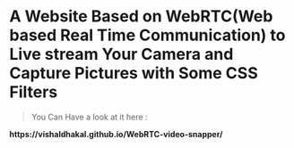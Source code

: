 # A Website Based on WebRTC(Web based Real Time Communication) to Live stream Your Camera and Capture Pictures with Some CSS Filters

>You Can Have a look at it here :

<b>
https://vishaldhakal.github.io/WebRTC-video-snapper/
</b>

